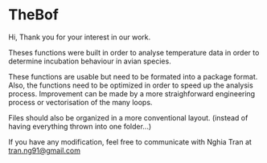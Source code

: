 # TheBof
Hi, 
Thank you for your interest in our work. 

Theses functions were built in order to analyse temperature data in order to determine incubation behaviour in avian species.

These functions are usable but need to be formated into a package format. Also, the functions need to be optimized in order to speed up the analysis process. Improvement can be made by  a more straighforward engineering process or vectorisation of the many loops.

Files should also be organized in a more conventional layout. (instead of having everything thrown into one folder...)

If you have any modification, feel free to communicate with Nghia Tran at tran.ng91@gmail.com

